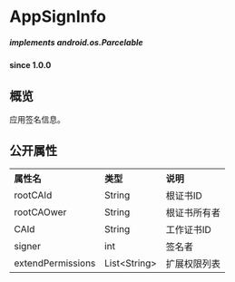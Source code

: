 # AppSignInfo

##### implements android.os.Parcelable  #####
				
#### since 1.0.0 ####

## 概览

应用签名信息。
				
## 公开属性

<table border="0" cellspacing="0"  cellpadding="0" width="100%">
<tr>
  <th width="100" align="left">属性名</td>
  <th width="60" align="left">类型</td>
  <th align="left">说明</td>
</tr>
<tr>
  <td width="100">rootCAId</td>
  <td width="60">String</td>
  <td>根证书ID</td>
</tr>
<tr>
  <td width="100">rootCAOwer</td>
  <td width="60">String</td>
  <td>根证书所有者</td>
</tr>
<tr>
  <td width="100">CAId</td>
  <td width="60">String</td>
  <td>工作证书ID</td>
</tr>
<tr>
  <td width="100">signer</td>
  <td width="60">int</td>
  <td>签名者</td>
</tr>
<tr>
  <td width="100">extendPermissions</td>
  <td width="60">List&lt;String&gt;</td>
  <td>扩展权限列表</td>
</tr>
</table>